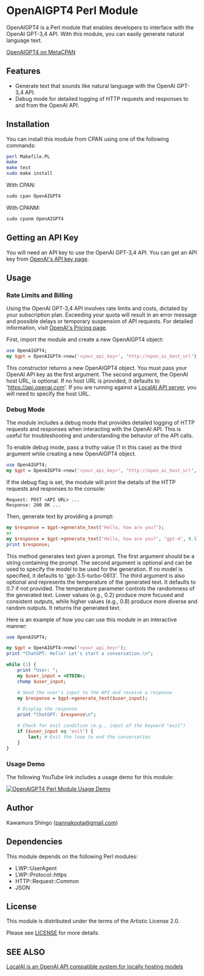 # OpenAIGPT4 Perl Module

OpenAIGPT4 is a Perl module that enables developers to interface with the OpenAI GPT-3,4 API. With this module, you can easily generate natural language text.

[OpenAIGPT4 on MetaCPAN](https://metacpan.org/pod/OpenAIGPT4)

## Features

- Generate text that sounds like natural language with the OpenAI GPT-3,4 API.
- Debug mode for detailed logging of HTTP requests and responses to and from the OpenAI API.

## Installation

You can install this module from CPAN using one of the following commands:
```bash
perl Makefile.PL
make
make test
sudo make install
```

With CPAN:

```perl
sudo cpan OpenAIGPT4
```

With CPANM:

```perl
sudo cpanm OpenAIGPT4
```

## Getting an API Key
You will need an API key to use the OpenAI GPT-3,4 API. You can get an API key from [OpenAI's API key page](https://platform.openai.com/account/api-keys).

## Usage

### Rate Limits and Billing

Using the OpenAI GPT-3,4 API involves rate limits and costs, dictated by your subscription plan. Exceeding your quota will result in an error message and possible delays or temporary suspension of API requests. For detailed information, visit [OpenAI's Pricing page](https://platform.openai.com/account/rate-limits).

First, import the module and create a new OpenAIGPT4 object:

```perl
use OpenAIGPT4;
my $gpt = OpenAIGPT4->new('<your_api_key>', 'http://open_ai_host_url');
```

This constructor returns a new OpenAIGPT4 object. You must pass your OpenAI API key as the first argument. The second argument, the OpenAI host URL, is optional. If no host URL is provided, it defaults to 'https://api.openai.com'. If you are running against a [LocalAI API server](https://github.com/go-skynet/LocalAI), you will need to specify the host URL.

### Debug Mode

The module includes a debug mode that provides detailed logging of HTTP requests and responses when interacting with the OpenAI API. This is useful for troubleshooting and understanding the behavior of the API calls.

To enable debug mode, pass a truthy value (1 in this case) as the third argument while creating a new OpenAIGPT4 object.

```perl
use OpenAIGPT4;
my $gpt = OpenAIGPT4->new('<your_api_key>', 'http://open_ai_host_url', 1);  # The last parameter is the debug flag
```

If the debug flag is set, the module will print the details of the HTTP requests and responses to the console:

```
Request: POST <API URL> ...
Response: 200 OK ...
```

Then, generate text by providing a prompt:

```perl
my $response = $gpt->generate_text('Hello, how are you?');
or
my $response = $gpt->generate_text('Hello, how are you?', 'gpt-4', 0.5);
print $response;
```

This method generates text given a prompt. The first argument should be a string containing the prompt. The second argument is optional and can be used to specify the model to be used for the generation. If no model is specified, it defaults to 'gpt-3.5-turbo-0613'. The third argument is also optional and represents the temperature of the generated text. It defaults to 0.7 if not provided. The temperature parameter controls the randomness of the generated text. Lower values (e.g., 0.2) produce more focused and consistent outputs, while higher values (e.g., 0.8) produce more diverse and random outputs. It returns the generated text.

Here is an example of how you can use this module in an interactive manner:

```perl
use OpenAIGPT4;

my $gpt = OpenAIGPT4->new('<your_api_key>');
print "ChatGPT: Hello! Let's start a conversation.\n";

while (1) {
    print "User: ";
    my $user_input = <STDIN>;
    chomp $user_input;

    # Send the user's input to the API and receive a response
    my $response = $gpt->generate_text($user_input);

    # Display the response
    print "ChatGPT: $response\n";

    # Check for exit condition (e.g., input of the keyword "exit")
    if ($user_input eq 'exit') {
        last; # Exit the loop to end the conversation
    }
}
```

### Usage Demo

The following YouTube link includes a usage demo for this module:

[![OpenAIGPT4 Perl Module Usage Demo](http://img.youtube.com/vi/0zHDT2CTjV0/0.jpg)](http://www.youtube.com/watch?v=0zHDT2CTjV0 "OpenAIGPT4 Perl Module Usage Demo")

## Author

Kawamura Shingo (pannakoota@gmail.com)

## Dependencies

This module depends on the following Perl modules:

- LWP::UserAgent
- LWP::Protocol::https
- HTTP::Request::Common
- JSON

## License

This module is distributed under the terms of the Artistic License 2.0.

Please see [LICENSE](https://opensource.org/licenses/Artistic-2.0) for more details.

## SEE ALSO
[LocalAI is an OpenAI API compatible system for locally hosting models](https://github.com/go-skynet/LocalAI)
